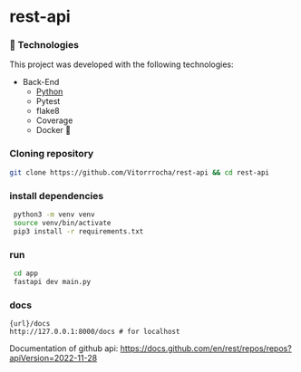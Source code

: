 # rest-api

### 🚀 Technologies

This project was developed with the following technologies:

- Back-End
  - [Python](https://www.python.org/)
  - Pytest
  - flake8
  - Coverage
  - Docker 🐋

  
### Cloning repository

```bash
git clone https://github.com/Vitorrrocha/rest-api && cd rest-api
  ```

### install dependencies
 ```bash
  python3 -m venv venv
  source venv/bin/activate
  pip3 install -r requirements.txt
  ```

### run

 ```bash
  cd app
  fastapi dev main.py
  ```

### docs
    {url}/docs
    http://127.0.0.1:8000/docs # for localhost

  Documentation of github api:
  https://docs.github.com/en/rest/repos/repos?apiVersion=2022-11-28